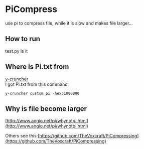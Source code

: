 # PiCompress

use pi to compress file, while it is slow and makes file larger...

## How to run

test.py is it

## Where is Pi.txt from

[y-cruncher](http://www.numberworld.org/y-cruncher/)  
I got Pi.txt from this command:

```
y-cruncher custom pi -hex:1000000
```

## Why is file become larger

[http://www.angio.net/pi/whynotpi.html](http://www.angio.net/pi/whynotpi.html)

Others see this:[https://github.com/TheVoxcraft/PiCompressing](https://github.com/TheVoxcraft/PiCompressing)
